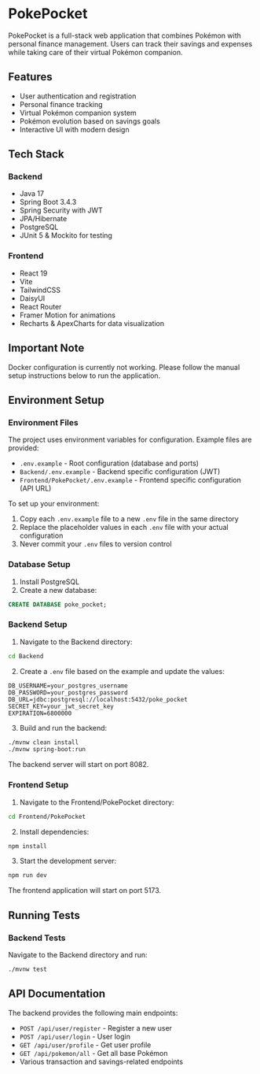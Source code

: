 # PokePocket

PokePocket is a full-stack web application that combines Pokémon with personal finance management. Users can track their savings and expenses while taking care of their virtual Pokémon companion.

## Features

- User authentication and registration
- Personal finance tracking
- Virtual Pokémon companion system
- Pokémon evolution based on savings goals
- Interactive UI with modern design

## Tech Stack

### Backend
- Java 17
- Spring Boot 3.4.3
- Spring Security with JWT
- JPA/Hibernate
- PostgreSQL
- JUnit 5 & Mockito for testing

### Frontend
- React 19
- Vite
- TailwindCSS
- DaisyUI
- React Router
- Framer Motion for animations
- Recharts & ApexCharts for data visualization

## Important Note
Docker configuration is currently not working. Please follow the manual setup instructions below to run the application.

## Environment Setup

### Environment Files
The project uses environment variables for configuration. Example files are provided:
- `.env.example` - Root configuration (database and ports)
- `Backend/.env.example` - Backend specific configuration (JWT)
- `Frontend/PokePocket/.env.example` - Frontend specific configuration (API URL)

To set up your environment:
1. Copy each `.env.example` file to a new `.env` file in the same directory
2. Replace the placeholder values in each `.env` file with your actual configuration
3. Never commit your `.env` files to version control

### Database Setup
1. Install PostgreSQL
2. Create a new database:
```sql
CREATE DATABASE poke_pocket;
```

### Backend Setup
1. Navigate to the Backend directory:
```bash
cd Backend
```

2. Create a `.env` file based on the example and update the values:
```properties
DB_USERNAME=your_postgres_username
DB_PASSWORD=your_postgres_password
DB_URL=jdbc:postgresql://localhost:5432/poke_pocket
SECRET_KEY=your_jwt_secret_key
EXPIRATION=6800000
```

3. Build and run the backend:
```bash
./mvnw clean install
./mvnw spring-boot:run
```

The backend server will start on port 8082.

### Frontend Setup
1. Navigate to the Frontend/PokePocket directory:
```bash
cd Frontend/PokePocket
```

2. Install dependencies:
```bash
npm install
```

3. Start the development server:
```bash
npm run dev
```

The frontend application will start on port 5173.

## Running Tests

### Backend Tests
Navigate to the Backend directory and run:
```bash
./mvnw test
```

## API Documentation

The backend provides the following main endpoints:

- `POST /api/user/register` - Register a new user
- `POST /api/user/login` - User login
- `GET /api/user/profile` - Get user profile
- `GET /api/pokemon/all` - Get all base Pokémon
- Various transaction and savings-related endpoints

